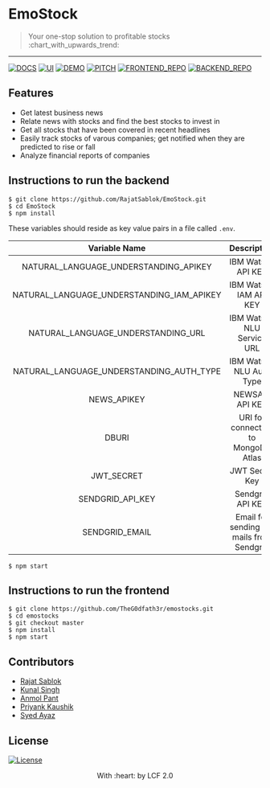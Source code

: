 # EmoStock

> <Subtitle>
> Your one-stop solution to profitable stocks :chart_with_upwards_trend:

---
[![DOCS](https://img.shields.io/badge/Documentation-see%20docs-green?style=flat-square&logo=postman)](https://documenter.getpostman.com/view/12931122/TVRkYSPq) [![UI ](https://img.shields.io/badge/User%20Interface-Link%20to%20UI-orange?style=flat-square&logo=react)](https://emostocks.vercel.app/) [![DEMO ](https://img.shields.io/badge/Demo-Checkout-red?style=flat-square&logo=youtube)](https://drive.google.com/file/d/1Mh_BbRr8N9V4rqosm_4RSLgKpHlPoOV6/view) [![PITCH ](https://img.shields.io/badge/Pitch-Checkout-purple?style=flat-square&logo=youtube)](https://drive.google.com/file/d/13GFTXsG0wceBYOspYwsbwuUEVpZswrhs/view) [![FRONTEND_REPO ](https://img.shields.io/badge/Frontend%20Repo-Checkout-black?style=flat-square&logo=github)](https://github.com/TheG0dfath3r/emostocks/tree/master) [![BACKEND_REPO ](https://img.shields.io/badge/Backend%20Repo-Checkout-black?style=flat-square&logo=github)](https://github.com/RajatSablok/EmoStock)

## Features

- Get latest business news
- Relate news with stocks and find the best stocks to invest in
- Get all stocks that have been covered in recent headlines
- Easily track stocks of varous companies; get notified when they are predicted to rise or fall
- Analyze financial reports of companies

## Instructions to run the backend

```
$ git clone https://github.com/RajatSablok/EmoStock.git
$ cd EmoStock
$ npm install
```

These variables should reside as key value pairs in a file called `.env`.

|               Variable Name               |                Description                |          Get it from          |
| :---------------------------------------: | :---------------------------------------: | :---------------------------: |
|   NATURAL_LANGUAGE_UNDERSTANDING_APIKEY   |            IBM Watson API KEY             |    https://cloud.ibm.com/     |
| NATURAL_LANGUAGE_UNDERSTANDING_IAM_APIKEY |          IBM Watson IAM API KEY           |    https://cloud.ibm.com/     |
|    NATURAL_LANGUAGE_UNDERSTANDING_URL     |        IBM Watson NLU Service URL         |    https://cloud.ibm.com/     |
| NATURAL_LANGUAGE_UNDERSTANDING_AUTH_TYPE  |         IBM Watson NLU Auth Type          |    https://cloud.ibm.com/     |
|                NEWS_APIKEY                |              NEWSAPI API KEY              |  https://newsapi.org/account  |
|                   DBURI                   |    URI for connecting to MongoDB Atlas    |  https://cloud.mongodb.com/   |
|                JWT_SECRET                 |              JWT Secret Key               | You can generate your own key |
|             SENDGRID_API_KEY              |             Sendgrid API KEY              |   https://app.sendgrid.com/   |
|              SENDGRID_EMAIL               | Email for sending out mails from Sendgrid |   https://app.sendgrid.com/   |

```
$ npm start
```

## Instructions to run the frontend

```
$ git clone https://github.com/TheG0dfath3r/emostocks.git
$ cd emostocks
$ git checkout master
$ npm install
$ npm start
```

## Contributors

- <a href="https://github.com/RajatSablok">Rajat Sablok</a>
- <a href="https://github.com/TheG0dfath3r">Kunal Singh</a>
- <a href="https://github.com/anmolpant">Anmol Pant</a>
- <a href="https://github.com/PriyankVIT">Priyank Kaushik</a>
- <a href="https://github.com/syedayazsa">Syed Ayaz</a>

## License

[![License](http://img.shields.io/:license-mit-blue.svg?style=flat-square)](http://badges.mit-license.org)

<p align="center">
	With :heart: by LCF 2.0
</p>
